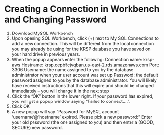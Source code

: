 # Creating a Connection in Workbench and Changing Password
1.	Download MySQL Workbench
2.	Upon opening SQL Workbench, click (+) next to My SQL Connections to add a new connection. This will be different from the local connection you may already be using for the KRSP database you have saved on your hard drive in previous years.
3.	When the popup appears enter the following:
          Connection name: krsp-aws
          Hostname: krsp.cepb5cjvqban.us-east-2.rds.amazonaws.com
          Port: 3306
          Username: the name assigned to you by the database administrator when your user account was set up
          Password: the default password assigned to you by the database administrator. You will likely have received instructions that this will expire and should be changed immediately – you will change it in the next step
4.	Click the “OK” button in the lower right. 
          If your password has expired, you will get a popup window saying “Failed to connect….”:
5.  Click OK
6.	A new popup will say “Password for MySQL account ‘username’@’hostname’ expired. Please pick a new password:”
          Enter your old password (the one assigned to you) and then enter a (GOOD, SECURE) new password. 

